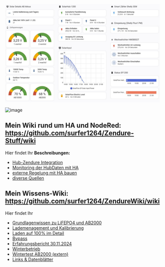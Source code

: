 
![Flow](/Bild1_HA.jpeg)

<img width="1118" alt="image" src="https://github.com/user-attachments/assets/9d3821af-6bda-42b6-95e7-b6a41e40c868" />



## Mein Wiki rund um HA und NodeRed: https://github.com/surfer1264/Zendure-Stuff/wiki
Hier findet Ihr
**Beschreibungen:**
* [Hub-Zendure Integration](https://github.com/surfer1264/Zendure-Stuff/wiki/AB2000-Überwachung-mit-HA-und-NodeRed)
* [Monitoring der HubDaten mit HA](https://github.com/surfer1264/Zendure-Stuff/wiki/Das-Node-Red-Projekt)
* [externe Regelung mit HA bauen](https://github.com/surfer1264/Zendure-Stuff/wiki/Regelung-zur-Nulleinspeisung-Nullbezug)
* [diverse Quellen](https://github.com/surfer1264/Zendure-Stuff/wiki/Linksammlung)

  
## Mein Wissens-Wiki: https://github.com/surfer1264/ZendureWiki/wiki
Hier findet Ihr 
* [Grundlagenwissen zu LiFEPO4 und AB2000](https://github.com/surfer1264/ZendureWiki/wiki/Der-AB2000)
* [Lademenagement und Kalibrierung](https://github.com/surfer1264/ZendureWiki/wiki/Lademanagement-und-Kalibrierung)
* [Laden auf 100% im Detail](https://github.com/surfer1264/ZendureWiki/wiki/Laden-auf-100%25-‐-Details)
* [Bypass](https://github.com/surfer1264/Zendurewiki/wiki/ByPass)
* [Erfahrungsbericht 30.11.2024](https://github.com/surfer1264/ZendureWiki/wiki/Erfahrungsbericht-30.11.2024)
* [Winterbetrieb](https://github.com/surfer1264/ZendureWiki/wiki/Winterbetrieb)
* [Wintertest AB2000 (extern)](https://www.smartzone.de/zendure-ab2000-akku-test/)
* [Links & Datenblätter](https://github.com/surfer1264/ZendureWiki/wiki/Links)
